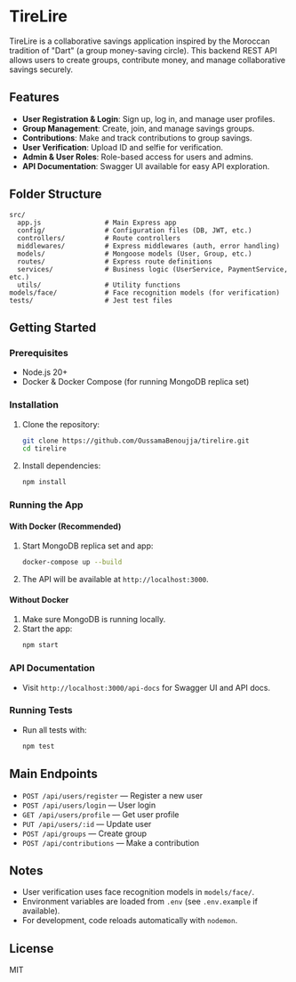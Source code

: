 # TireLire

TireLire is a collaborative savings application inspired by the Moroccan tradition of "Dart" (a group money-saving circle). This backend REST API allows users to create groups, contribute money, and manage collaborative savings securely.

## Features

- **User Registration & Login**: Sign up, log in, and manage user profiles.
- **Group Management**: Create, join, and manage savings groups.
- **Contributions**: Make and track contributions to group savings.
- **User Verification**: Upload ID and selfie for verification.
- **Admin & User Roles**: Role-based access for users and admins.
- **API Documentation**: Swagger UI available for easy API exploration.

## Folder Structure

```
src/
  app.js                # Main Express app
  config/               # Configuration files (DB, JWT, etc.)
  controllers/          # Route controllers
  middlewares/          # Express middlewares (auth, error handling)
  models/               # Mongoose models (User, Group, etc.)
  routes/               # Express route definitions
  services/             # Business logic (UserService, PaymentService, etc.)
  utils/                # Utility functions
models/face/            # Face recognition models (for verification)
tests/                  # Jest test files
```

## Getting Started

### Prerequisites
- Node.js 20+
- Docker & Docker Compose (for running MongoDB replica set)

### Installation

1. Clone the repository:
   ```sh
   git clone https://github.com/OussamaBenoujja/tirelire.git
   cd tirelire
   ```
2. Install dependencies:
   ```sh
   npm install
   ```

### Running the App

#### With Docker (Recommended)

1. Start MongoDB replica set and app:
   ```sh
   docker-compose up --build
   ```
2. The API will be available at `http://localhost:3000`.

#### Without Docker

1. Make sure MongoDB is running locally.
2. Start the app:
   ```sh
   npm start
   ```

### API Documentation

- Visit `http://localhost:3000/api-docs` for Swagger UI and API docs.

### Running Tests

- Run all tests with:
  ```sh
  npm test
  ```

## Main Endpoints

- `POST /api/users/register` — Register a new user
- `POST /api/users/login` — User login
- `GET /api/users/profile` — Get user profile
- `PUT /api/users/:id` — Update user
- `POST /api/groups` — Create group
- `POST /api/contributions` — Make a contribution

## Notes
- User verification uses face recognition models in `models/face/`.
- Environment variables are loaded from `.env` (see `.env.example` if available).
- For development, code reloads automatically with `nodemon`.

## License

MIT
